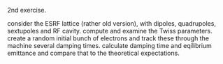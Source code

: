 2nd exercise.

consider the ESRF lattice (rather old version), with dipoles, quadrupoles, sextupoles and RF cavity.
compute and examine the Twiss parameters.
create a random initial bunch of electrons and track these through the machine several damping times.
calculate damping time and eqilibrium emittance and compare that to the theoretical expectations.
